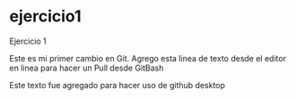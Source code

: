 # ejercicio1
Ejercicio 1

Este es mi primer cambio en Git.
Agrego esta linea de texto desde el editor en linea para hacer un Pull desde GitBash

Este texto fue agregado para hacer uso de github desktop
